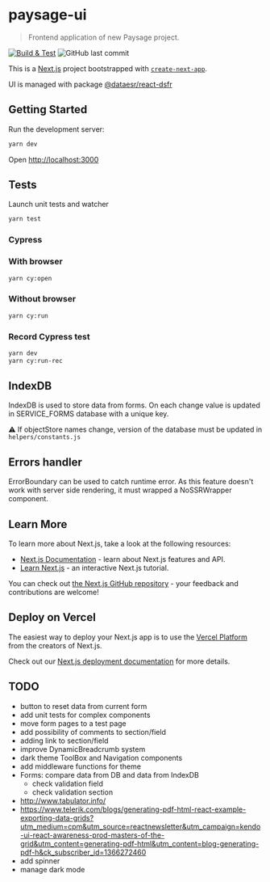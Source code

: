 # paysage-ui

> Frontend application of new Paysage project.

[![Build & Test](https://github.com/dataesr/dataesr-paysage/actions/workflows/tests.yml/badge.svg?branch=main)](https://github.com/poplingue/dataesr-paysage-ui/actions/workflows/tests.yml) ![GitHub last commit](https://img.shields.io/github/last-commit/poplingue/dataesr-paysage-ui?color=purple)

This is a [Next.js](https://nextjs.org/) project bootstrapped
with [`create-next-app`](https://github.com/vercel/next.js/tree/canary/packages/create-next-app).

UI is managed with package [@dataesr/react-dsfr](https://www.npmjs.com/package/@dataesr/react-dsfr)

## Getting Started

Run the development server:

```bash
yarn dev
```

Open [http://localhost:3000](http://localhost:3000)

## Tests

Launch unit tests and watcher

```bash
yarn test
```

### Cypress

### With browser

```bash
yarn cy:open 
```

### Without browser

```bash
yarn cy:run 
```

### Record Cypress test

```bash
yarn dev
yarn cy:run-rec
```

## IndexDB

IndexDB is used to store data from forms. On each change value is updated in SERVICE_FORMS database with a unique key.

:warning: If objectStore names change, version of the database must be updated in `helpers/constants.js`

## Errors handler

ErrorBoundary can be used to catch runtime error. As this feature doesn't work with server side rendering, it must wrapped a NoSSRWrapper component.

## Learn More

To learn more about Next.js, take a look at the following resources:

- [Next.js Documentation](https://nextjs.org/docs) - learn about Next.js features and API.
- [Learn Next.js](https://nextjs.org/learn) - an interactive Next.js tutorial.

You can check out [the Next.js GitHub repository](https://github.com/vercel/next.js/) - your feedback and contributions
are welcome!

## Deploy on Vercel

The easiest way to deploy your Next.js app is to use
the [Vercel Platform](https://vercel.com/new?utm_medium=default-template&filter=next.js&utm_source=create-next-app&utm_campaign=create-next-app-readme)
from the creators of Next.js.

Check out our [Next.js deployment documentation](https://nextjs.org/docs/deployment) for more details.

## TODO

* button to reset data from current form
* add unit tests for complex components
* move form pages to a test page
* add possibility of comments to section/field
* adding link to section/field 
* improve DynamicBreadcrumb system
* dark theme ToolBox and Navigation components
* add middleware functions for theme
* Forms: compare data from DB and data from IndexDB
  * check validation field
  * check validation section
* http://www.tabulator.info/
* https://www.telerik.com/blogs/generating-pdf-html-react-example-exporting-data-grids?utm_medium=cpm&utm_source=reactnewsletter&utm_campaign=kendo-ui-react-awareness-prod-masters-of-the-grid&utm_content=generating-pdf-html&utm_content=blog-generating-pdf-h&ck_subscriber_id=1366272460
* add spinner
* manage dark mode
